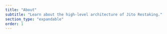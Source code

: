 ```yaml
---
title: "About"
subtitle: "Learn about the high-level architecture of Jito Restaking."
section_type: "expandable"
order: 1
---
```


